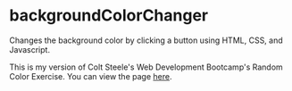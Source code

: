 # backgroundColorChanger
Changes the background color by clicking a button using HTML, CSS, and Javascript.


This is my version of Colt Steele's Web Development Bootcamp's Random Color Exercise.
You can view the page <a href="https://laarnib.github.io/backgroundColorChanger/" target="_blank">here</a>.
